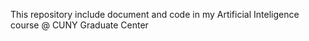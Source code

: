 This repository include document and code in my Artificial Inteligence course @ CUNY Graduate Center
